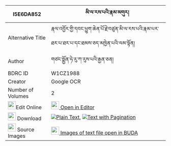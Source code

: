 |I5E6DA852|མི་ལ་རས་པའི་རྣམ་མགུར། 
| --- | --- 
|Alternative Title |རྣལ་འབྱོར་གྱི་དབང་ཕྱུག་ཆེན་པོ་རྗེ་བཙུན་མི་ལ་རས་པའི་རྣམ་པར་ཐར་པ་ཐར་པ་དང་ཐམས་ཅད་མཁྱེན་པའི་ལམ་སྟོན།
|Author| གཙང་སྨྱོན་ཧེ་རུ་ཀ་རུས་པའི་རྒྱན་ཅན།
|BDRC ID | W1CZ1988
|Creator | Google OCR
|Number of Volumes| 2
|<img width="25" src="https://img.icons8.com/color/25/000000/edit-property.png">Edit Online| [<img width="25" src="https://avatars.githubusercontent.com/u/45091458?s=200&v=4"> Open in Editor](http://editor.openpecha.org/I5E6DA852)
|<img width="25" src="https://img.icons8.com/fluent/48/000000/download-2.png"/>  Download | [![](https://img.icons8.com/color/20/000000/txt.png)Plain Text](https://github.com/Openpecha/I5E6DA852/releases/download/v1/milarepa_i_nam_gur_plain_I5E6DA852.zip), [![](https://img.icons8.com/color/20/000000/txt.png)Text with Pagination](https://github.com/Openpecha/I5E6DA852/releases/download/v1/milarepa_i_nam_gur_pages_I5E6DA852.zip)
|<img width="25" src="https://img.icons8.com/plasticine/100/000000/pictures-folder.png"/>  Source Images | [<img width="25" src="https://library.bdrc.io/icons/BUDA-small.svg"> Images of text file open in BUDA](https://library.bdrc.io/show/bdr:W1CZ1988)